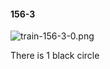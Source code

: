 #### 156-3
![train-156-3-0.png](https://github.com/lil-lab/nlvr/raw/master/nlvr/train/images/26/train-156-3-0.png "train-156-3-0.png")

There is 1 black circle